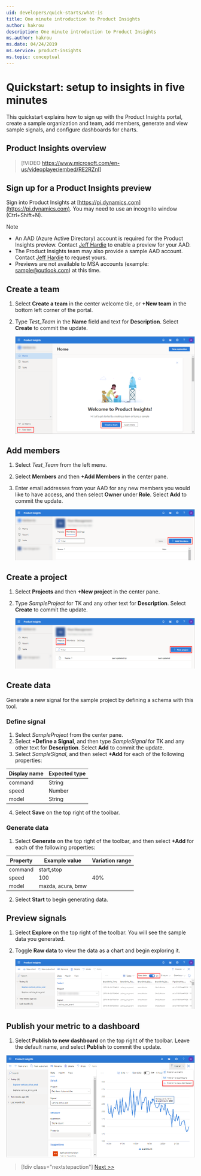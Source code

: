 ```yaml
---
uid: developers/quick-starts/what-is
title: One minute introduction to Product Insights
author: hakrou
description: One minute introduction to Product Insights
ms.author: hakrou
ms.date: 04/24/2019
ms.service: product-insights
ms.topic: conceptual
---
```


# <a id="what_is"></a>Quickstart: setup to insights in five minutes 

This quickstart explains how to sign up with the Product Insights portal, create a sample organization and team, add members, generate and view sample signals, and configure dashboards for charts. 

## Product Insights overview

> [!VIDEO https://www.microsoft.com/en-us/videoplayer/embed/RE2RZnI]

## Sign up for a Product Insights preview

Sign into Product Insights at [https://pi.dynamics.com](https://pi.dynamics.com). You may need to use an incognito window (Ctrl+Shift+N).
> [!NOTE]
> - An AAD (Azure Active Directory) account is required for the Product Insights preview. Contact [Jeff Hardie](email:jefhar@microsoft.com) to enable a preview for your AAD.
> - The Product Insights team may also provide a sample AAD account. Contact [Jeff Hardie](email:jefhar@microsoft.com) to request yours.
> - Previews are not available to MSA accounts (example: [sample@outlook.com](email:sample@outlook.com)) at this time.

## Create a team
1. Select **Create a team** in the center welcome tile, or **+New team** in the bottom left corner of the portal.
1. Type *Test_Team* in the **Name** field and text for **Description**. Select **Create** to commit the update.

	![Create a new team](../images/quick-starts/create-a-team.png)
  
## Add members
1. Select *Test_Team* from the left menu.  
1. Select **Members** and then **+Add Members** in the center pane.
1. Enter email addresses from your AAD for any new members you would like to have access, and then select **Owner** under **Role**. Select **Add** to commit the update.

	![Add new members](../images/quick-starts/add-members.png)

## Create a project 
1. Select **Projects** and then **+New project** in the center pane. 
1. Type *SampleProject* for TK and any other text for **Description**.  Select **Create** to commit the update.

	![Add new project](../images/quick-starts/add-project.png)
  
## Create data
Generate a new signal for the sample project by defining a schema with this tool.

### Define signal 
1. Select *SampleProject* from the center pane. 
1. Select **+Define a Signal**, and then type *SampleSignal* for TK and any other text for **Description**.  Select **Add** to commit the update.
1. Select *SampleSignal*, and then select **+Add** for each of the following properties:

|Display name | Expected type|
|-------------|--------------|
|command|String| 
|speed|Number  |
|model|String  |

4. Select **Save** on the top right of the toolbar.

### Generate data 
1. Select **Generate** on the top right of the toolbar, and then select **+Add** for each of the following properties:

|Property|Example value|Variation range|
|--------|-------------|---------------|
|command|start,stop|
|speed|100|40%|
|model|mazda, acura, bmw|

2. Select **Start** to begin generating data.

## Preview signals

1. Select **Explore** on the top right of the toolbar.  You will see the sample data you generated.
1. Toggle **Raw data** to view the data as a chart and begin exploring it. 

   ![Preview new signals](../images/quick-starts/preview-signal.png)
 
## Publish your metric to a dashboard

1. Select **Publish to new dashboard** on the top right of the toolbar. Leave the default name, and select **Publish** to commit the update.

![Create a dashboard](../images/quick-starts/create-a-dashboard.png)


> [!div class="nextstepaction"]
> [Next >>](who-uses.md)

